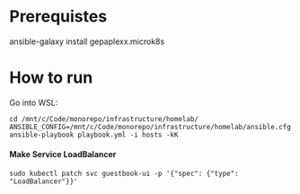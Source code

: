 # Prerequistes
ansible-galaxy install gepaplexx.microk8s

# How to run

Go into WSL:

```shell
cd /mnt/c/Code/monorepo/infrastructure/homelab/
ANSIBLE_CONFIG=/mnt/c/Code/monorepo/infrastructure/homelab/ansible.cfg ansible-playbook playbook.yml -i hosts -kK
```





#### Make Service LoadBalancer

`sudo kubectl patch svc guestbook-ui -p '{"spec": {"type": "LoadBalancer"}}'`
